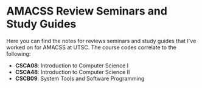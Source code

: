 # AMACSS Review Seminars and Study Guides
Here you can find the notes for reviews seminars and study guides that I've worked on for AMACSS at UTSC.
The course codes correlate to the following:
- **CSCA08**: Introduction to Computer Science I
- **CSCA48**: Introduction to Computer Science II
- **CSCB09**: System Tools and Software Programming

